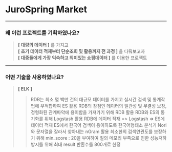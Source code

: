 # JuroSpring Market
------------
### 왜 이런 프로젝트를 기획하였나요?
> **[ 대량의 데이터 ]** 를 가지고<br/>
> **[ 초기 데이터 적재부터 단순조회 및 활용까지 전 과정 ]** 을 다뤄보고자<br/>
> **[ 대중들에게 가장 익숙하고 의미있는 쇼핑데이터 ]** 를 이용한 프로젝트<br/>
------------
### 어떤 기술을 사용하였나요?
> **[ ELK ]**
> > RDB는 최소 몇 백만 건의 대규모 데이터를 가지고 실시간 검색 및 통계작업에 부적합하여 ES 활용
> > RDB의 장점인 데이터의 일관성 및 무결성 보장, 정형화된 관계파악에 용이함을 가져가기 위해 RDB 활용
> > RDB와 ES의 동기화를 위해 Logstash 활용
> > RDB에 데이터 적재 => Logstash => ES에 데이터 적재
> > ES에서 한국어 검색이 용이하도록 한국어형태소 분석기 Nori와 문자열을 잘라서 찾아내는 nGram 활용
> > 최소한의 검색연관도를 보장하기 위해 min_score : 20을 부여하여 질의
> > 메모리 부족으로 인한 성능저하 방지를 위해 최대 result 반환수를 800개로 한정
